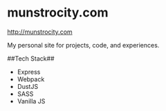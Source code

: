 munstrocity.com
=======================

<a href="http://munstrocity.com" target="_blank">http://munstrocity.com</a>

My personal site for projects, code, and experiences.

##Tech Stack##
- Express
- Webpack
- DustJS
- SASS
- Vanilla JS
